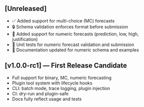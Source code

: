 ## [Unreleased]

- ✅ Added support for multi-choice (MC) forecasts
- 🔒 Schema validation enforces format before submission
- 🧮 Added support for numeric forecasts (prediction, low, high, justification)
- 🧪 Unit tests for numeric forecast validation and submission
- 📄 Documentation updated for numeric schema and examples

## [v1.0.0-rc1] — First Release Candidate
- Full support for binary, MC, numeric forecasting
- Plugin tool system with lifecycle hooks
- CLI: batch mode, trace logging, plugin injection
- CI: dry-run and plugin-safe
- Docs fully reflect usage and tests
